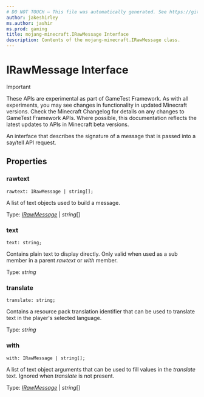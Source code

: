```yaml
---
# DO NOT TOUCH — This file was automatically generated. See https://github.com/Mojang/MinecraftApiDocsGenerator to modify descriptions, examples, etc.
author: jakeshirley
ms.author: jashir
ms.prod: gaming
title: mojang-minecraft.IRawMessage Interface
description: Contents of the mojang-minecraft.IRawMessage class.
---
```

# IRawMessage Interface
>[!IMPORTANT]
>These APIs are experimental as part of GameTest Framework. As with all experiments, you may see changes in functionality in updated Minecraft versions. Check the Minecraft Changelog for details on any changes to GameTest Framework APIs. Where possible, this documentation reflects the latest updates to APIs in Minecraft beta versions.

An interface that describes the signature of a message that is passed into a say/tell API request.

## Properties

### **rawtext**
`rawtext: IRawMessage | string[];`

A list of text objects used to build a message.

Type: [*IRawMessage*](IRawMessage.md) | *string*[]

### **text**
`text: string;`

Contains plain text to display directly. Only valid when used as a sub member in a parent _rawtext_ or _with_ member.

Type: *string*

### **translate**
`translate: string;`

Contains a resource pack translation identifier that can be used to translate text in the player's selected language.

Type: *string*

### **with**
`with: IRawMessage | string[];`

A list of text object arguments that can be used to fill values in the _translate_ text. Ignored when _translate_ is not present.

Type: [*IRawMessage*](IRawMessage.md) | *string*[]

